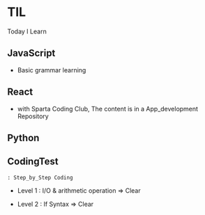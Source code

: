 # TIL

Today I Learn

## JavaScript

- Basic grammar learning

## React

- with Sparta Coding Club, The content is in a App_development Repository

## Python

## CodingTest

    : Step_by_Step Coding

- Level 1 : I/O & arithmetic operation => Clear

- Level 2 : If Syntax => Clear
